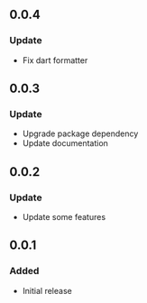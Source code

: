## 0.0.4

### Update
- Fix dart formatter

## 0.0.3

### Update
- Upgrade package dependency
- Update documentation

## 0.0.2

### Update
- Update some features

## 0.0.1

### Added
- Initial release
